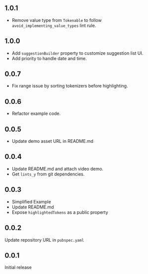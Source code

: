 ## 1.0.1

- Remove value type from `Tokenable` to follow `avoid_implementing_value_types` lint rule.

## 1.0.0

- Add `suggestionBuilder` property to customize suggestion list UI.
- Add priority to handle date and time.

## 0.0.7

- Fix range issue by sorting tokenizers before highlighting.

## 0.0.6

- Refactor example code.

## 0.0.5

- Update demo asset URL in README.md

## 0.0.4

- Update README.md and attach video demo.
- Get `lints_y` from git dependencies.

## 0.0.3

- Simplified Example
- Update README.md
- Expose `highlightedTokens` as a public property

## 0.0.2

Update repository URL in `pubspec.yaml`

## 0.0.1

Initial release
